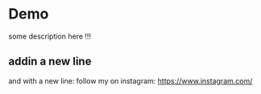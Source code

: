 # Demo 

some description here !!!

## addin a new line

and with a new line: follow my on instagram: https://www.instagram.com/ 